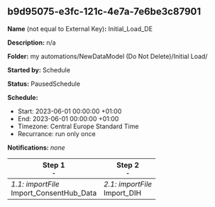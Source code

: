 ## b9d95075-e3fc-121c-4e7a-7e6be3c87901

**Name** (not equal to External Key)**:** Initial_Load_DE

**Description:** n/a

**Folder:** my automations/NewDataModel (Do Not Delete)/Initial Load/

**Started by:** Schedule

**Status:** PausedSchedule

**Schedule:**

* Start: 2023-06-01 00:00:00 +01:00
* End: 2023-06-01 00:00:00 +01:00
* Timezone: Central Europe Standard Time
* Recurrance: run only once

**Notifications:** _none_


| Step 1<br>_<small>-</small>_ | Step 2<br>_<small>-</small>_ |
| --- | --- |
| _1.1: importFile_<br>Import_ConsentHub_Data | _2.1: importFile_<br>Import_DIH |
